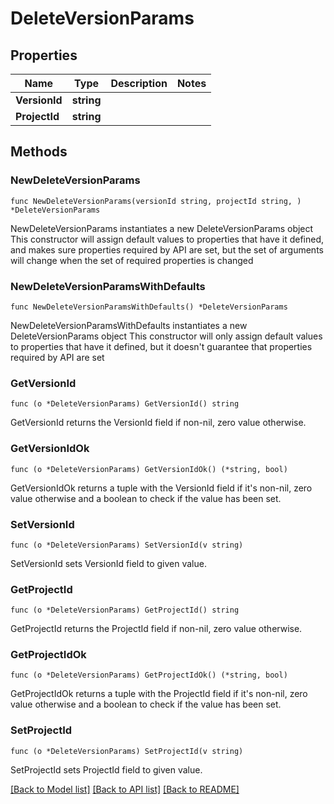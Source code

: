 # DeleteVersionParams

## Properties

Name | Type | Description | Notes
------------ | ------------- | ------------- | -------------
**VersionId** | **string** |  | 
**ProjectId** | **string** |  | 

## Methods

### NewDeleteVersionParams

`func NewDeleteVersionParams(versionId string, projectId string, ) *DeleteVersionParams`

NewDeleteVersionParams instantiates a new DeleteVersionParams object
This constructor will assign default values to properties that have it defined,
and makes sure properties required by API are set, but the set of arguments
will change when the set of required properties is changed

### NewDeleteVersionParamsWithDefaults

`func NewDeleteVersionParamsWithDefaults() *DeleteVersionParams`

NewDeleteVersionParamsWithDefaults instantiates a new DeleteVersionParams object
This constructor will only assign default values to properties that have it defined,
but it doesn't guarantee that properties required by API are set

### GetVersionId

`func (o *DeleteVersionParams) GetVersionId() string`

GetVersionId returns the VersionId field if non-nil, zero value otherwise.

### GetVersionIdOk

`func (o *DeleteVersionParams) GetVersionIdOk() (*string, bool)`

GetVersionIdOk returns a tuple with the VersionId field if it's non-nil, zero value otherwise
and a boolean to check if the value has been set.

### SetVersionId

`func (o *DeleteVersionParams) SetVersionId(v string)`

SetVersionId sets VersionId field to given value.


### GetProjectId

`func (o *DeleteVersionParams) GetProjectId() string`

GetProjectId returns the ProjectId field if non-nil, zero value otherwise.

### GetProjectIdOk

`func (o *DeleteVersionParams) GetProjectIdOk() (*string, bool)`

GetProjectIdOk returns a tuple with the ProjectId field if it's non-nil, zero value otherwise
and a boolean to check if the value has been set.

### SetProjectId

`func (o *DeleteVersionParams) SetProjectId(v string)`

SetProjectId sets ProjectId field to given value.



[[Back to Model list]](../README.md#documentation-for-models) [[Back to API list]](../README.md#documentation-for-api-endpoints) [[Back to README]](../README.md)


